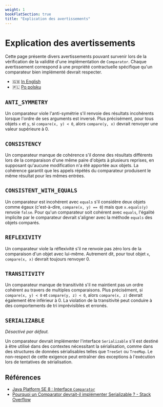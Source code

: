 ```yaml
---
weight: 1
bookFlatSection: true
title: "Explication des avertissements"
---
```


# Explication des avertissements

Cette page présente divers avertissements pouvant survenir lors de la
vérification de la validité d'une implémentation de `Comparator`. Chaque
avertissement correspond à une propriété contractuelle spécifique qu'un
comparateur bien implémenté devrait respecter.

* 🇬🇧 [In English](/comparatorverifier/docs/warnings.md)
* 🇵🇱 [Po polsku](/comparatorverifier/docs/pl/warnings.md)

## `ANTI_SYMMETRY`

Un comparateur viole l'anti-symétrie s'il renvoie des résultats
incohérents lorsque l'ordre de ses arguments est inversé. Plus
précisément, pour tous objets `x` et `y`, si `compare(x, y) < 0`, alors
`compare(y, x)` devrait renvoyer une valeur supérieure à 0.

## `CONSISTENCY`

Un comparateur manque de cohérence s'il donne des résultats différents
lors de la comparaison d'une même paire d'objets à plusieurs reprises,
en supposant qu'aucune modification n'a été apportée aux objets. La
cohérence garantit que les appels répétés du comparateur produisent le
même résultat pour les mêmes entrées.

## `CONSISTENT_WITH_EQUALS`

Un comparateur est incohérent avec `equals` s'il considère deux objets
comme égaux (c'est-à-dire, `compare(x, y) == 0`) mais que `x.equals(y)`
renvoie `false`. Pour qu'un comparateur soit cohérent avec `equals`,
l'égalité implicite par le comparateur devrait s'aligner avec la méthode
`equals` des objets comparés.

## `REFLEXIVITY`

Un comparateur viole la réflexivité s'il ne renvoie pas zéro lors de la
comparaison d'un objet avec lui-même. Autrement dit, pour tout objet
`x`, `compare(x, x)` devrait toujours renvoyer 0.

## `TRANSITIVITY`

Un comparateur manque de transitivité s'il ne maintient pas un ordre
cohérent au travers de multiples comparaisons. Plus précisément, si
`compare(x, y) < 0` et `compare(y, z) < 0`, alors `compare(x, z)`
devrait également être inférieur à 0. La violation de la transitivité
peut conduire à des comportements de tri imprévisibles et erronés.

## `SERIALIZABLE`

_Désactivé par défaut._

Un comparateur devrait implémenter l'interface `Serializable` s'il est
destiné à être utilisé dans des contextes nécessitant la sérialisation,
comme dans des structures de données sérialisables telles que `TreeSet`
ou `TreeMap`. Le non-respect de cette exigence peut entraîner des
exceptions à l'exécution lors de tentatives de sérialisation.

## Références

- [Java Platform SE 8 : Interface
  `Comparator`](https://docs.oracle.com/javase/8/docs/api/java/util/Comparator.html)
- [Pourquoi un Comparator devrait-il implémenter Serializable ? - Stack
  Overflow](https://stackoverflow.com/questions/8642012/why-should-a-comparator-implement-serializable)
